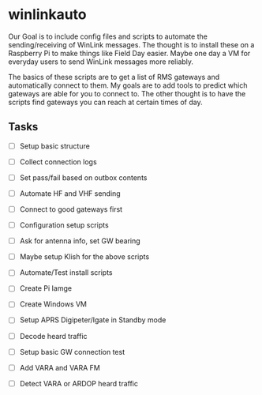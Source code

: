 # winlinkauto
Our Goal is to include config files and scripts to automate the sending/receiving of WinLink messages.  The thought is to install these on a Raspberry Pi to make things like Field Day easier.  Maybe one day a VM for everyday users to send WinLink messages more reliably.

The basics of these scripts are to get a list of RMS gateways and automatically connect to them.  My goals are to add tools to predict which gateways are able for you to connect to.  The other thought is to have the scripts find gateways you can reach at certain times of day.   





## Tasks

- [ ] Setup basic structure
- [ ] Collect connection logs
- [ ] Set pass/fail based on outbox contents
- [ ] Automate HF and VHF sending
- [ ] Connect to good gateways first
- [ ] Configuration setup scripts
- [ ] Ask for antenna info, set GW bearing
- [ ] Maybe setup Klish for the above scripts
- [ ] Automate/Test install scripts
- [ ] Create Pi Iamge
- [ ] Create Windows VM
- [ ] Setup APRS Digipeter/Igate in Standby mode
- [ ] Decode heard traffic
- [ ] Setup basic GW connection test
- [ ] Add VARA and VARA FM
- [ ] Detect VARA or ARDOP heard traffic

